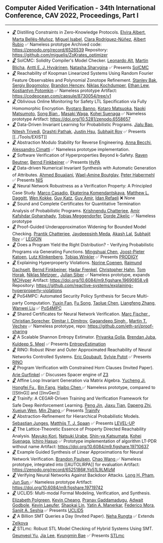 ## Computer Aided Verification - 34th International Conference, CAV 2022, Proceedings, Part I
---
-	[🔓](https://doi.org/10.1007/978-3-031-13185-1_21) Distilling Constraints in Zero-Knowledge Protocols.
	[Elvira Albert](https://dblp.org/pid/a/ElviraAlbert.html), [Marta Bellés-Muñoz](https://dblp.org/pid/269/6918.html), [Miguel Isabel](https://dblp.org/pid/177/0262.html), [Clara Rodríguez-Núñez](https://dblp.org/pid/280/4920.html), [Albert Rubio](https://dblp.org/pid/29/6684.html)
	✅ Nameless prototype
	Archived code: https://zenodo.org/record/6526539
	Repository: https://github.com/miguelis/ZoKrates_optimizer
-	[🔓](https://doi.org/10.1007/978-3-031-13185-1_16) SolCMC: Solidity Compiler's Model Checker.
	[Leonardo Alt](https://dblp.org/pid/138/6934.html), [Martin Blicha](https://dblp.org/pid/228/7239.html), [Antti E. J. Hyvärinen](https://dblp.org/pid/50/5894.html), [Natasha Sharygina](https://dblp.org/pid/12/2269.html)
	✅  Presents [SolCMC](../Tools/Checkers/SolCMC.md)
-	[🔓](https://doi.org/10.1007/978-3-031-13185-1_24) Reachability of Koopman Linearized Systems Using Random Fourier Feature Observables and Polynomial Zonotope Refinement.
	[Stanley Bak](https://dblp.org/pid/16/7787.html), [Sergiy Bogomolov](https://dblp.org/pid/90/8556.html), [Brandon Hencey](https://dblp.org/pid/33/7142.html), [Niklas Kochdumper](https://dblp.org/pid/228/5705.html), [Ethan Lew](https://dblp.org/pid/323/6575.html), [Kostiantyn Potomkin](https://dblp.org/pid/234/8835.html)
	✅  Nameless prototype
	Artifact: https://codeocean.com/capsule/8730054/tree/v1
-	[🔓](https://doi.org/10.1007/978-3-031-13185-1_22) Oblivious Online Monitoring for Safety LTL Specification via Fully Homomorphic Encryption.
	[Ryotaro Banno](https://dblp.org/pid/237/9504.html), [Kotaro Matsuoka](https://dblp.org/pid/276/6652.html), [Naoki Matsumoto](https://dblp.org/pid/51/4199.html), [Song Bian ](https://dblp.org/pid/179/7914.html), [Masaki Waga](https://dblp.org/pid/182/1837.html), [Kohei Suenaga](https://dblp.org/pid/82/6723.html)
	✅  Nameless prototype
	Artifact: https://doi.org/10.5281/zenodo.6558657
-	[🔓](https://doi.org/10.1007/978-3-031-13185-1_3) Data-Driven Invariant Learning for Probabilistic Programs.
	[Jialu Bao](https://dblp.org/pid/256/5333.html), [Nitesh Trivedi](https://dblp.org/pid/326/0119.html), [Drashti Pathak](https://dblp.org/pid/259/8615.html), [Justin Hsu](https://dblp.org/pid/35/10964.html), [Subhajit Roy](https://dblp.org/pid/95/621.html)
	✅ Presents [[../Tools/EXIST]]
-	[🔓](https://doi.org/10.1007/978-3-031-13185-1_23) Abstraction Modulo Stability for Reverse Engineering.
	[Anna Becchi](https://dblp.org/pid/210/2636.html), [Alessandro Cimatti](https://dblp.org/pid/13/5961.html)
	✅ Nameless prototype implementation.
-	[🔓](https://doi.org/10.1007/978-3-031-13185-1_17) Software Verification of Hyperproperties Beyond k-Safety.
	[Raven Beutner](https://dblp.org/pid/244/2160.html), [Bernd Finkbeiner](https://dblp.org/pid/73/4443.html)
	✅ Presents [HyPA](../Tools/HyPA)
-	[🔓](https://doi.org/https://doi.org/10.1007/978-3-031-13185-1_14) Data-driven Numerical Invariant Synthesis with Automatic Generation of Attributes.
	[Ahmed Bouajjani](https://dblp.org/pid/b/AhmedBouajjani.html), [Wael-Amine Boutglay](https://dblp.org/pid/321/4233.html), [Peter Habermehl](https://dblp.org/pid/22/639.html)
	✅ Presents [NIS](../Tools/Synthesiser/NIS.md)
-	[🔓](https://doi.org/10.1007/978-3-031-13185-1_11) Neural Network Robustness as a Verification Property: A Principled Case Study.
	[Marco Casadio](https://dblp.org/pid/158/5741.html), [Ekaterina Komendantskaya](https://dblp.org/pid/62/4310.html), [Matthew L. Daggitt](https://dblp.org/pid/222/4171.html), [Wen Kokke](https://dblp.org/pid/206/7258.html), [Guy Katz](https://dblp.org/pid/23/10321.html), [Guy Amir](https://dblp.org/pid/277/9596.html), [Idan Refaeli](https://dblp.org/pid/304/4372.html)
	❌  None
-	[🔓](https://doi.org/10.1007/978-3-031-13185-1_4) Sound and Complete Certificates for Quantitative Termination Analysis of Probabilistic Programs.
	[Krishnendu Chatterjee](https://dblp.org/pid/92/5602.html), [Amir Kafshdar Goharshady](https://dblp.org/pid/169/9728.html), [Tobias Meggendorfer](https://dblp.org/pid/194/2764.html), [Dorde Zikelic](https://dblp.org/pid/150/8968.html)
	✅ Nameless prototype
-	[🔓](https://doi.org/10.1007/978-3-031-13185-1_15) Proof-Guided Underapproximation Widening for Bounded Model Checking.
	[Prantik Chatterjee](https://dblp.org/pid/177/7653.html), [Jaydeepsinh Meda](https://dblp.org/pid/326/0696.html), [Akash Lal](https://dblp.org/pid/27/1008.html), [Subhajit Roy](https://dblp.org/pid/95/621.html)
	✅  [LEGION](../Tools/LEGION.md)
-	[🔓](https://doi.org/10.1007/978-3-031-13185-1_5) Does a Program Yield the Right Distribution? - Verifying Probabilistic Programs via Generating Functions.
	[Mingshuai Chen](https://dblp.org/pid/169/1207.html), [Joost-Pieter Katoen](https://dblp.org/pid/k/JoostPieterKatoen.html), [Lutz Klinkenberg](https://dblp.org/pid/270/1762.html), [Tobias Winkler](https://dblp.org/pid/66/750.html)
	✅ Presents [PRODIGY](../Tools/PRODIGY.md)
-	[🔓](https://doi.org/10.1007/978-3-031-13185-1_20) Explaining Hyperproperty Violations.
	[Norine Coenen](https://dblp.org/pid/167/7922.html), [Raimund Dachselt](https://dblp.org/pid/45/4302.html), [Bernd Finkbeiner](https://dblp.org/pid/73/4443.html), [Hadar Frenkel](https://dblp.org/pid/199/3308.html), [Christopher Hahn](https://dblp.org/pid/91/9661.html), [Tom Horak](https://dblp.org/pid/154/1063.html), [Niklas Metzger ](https://dblp.org/pid/296/4267.html), [Julian Siber](https://dblp.org/pid/293/9557.html)
	✅  Nameless prototype, expands [MCHyper](../Tools/Checkers/MCHyper.md)
	Artifact: https://doi.org/10.6084/m9.figshare.19690858.v8
	Repository: https://github.com/reactive-systems/explaining-hyperproperty-violations
-	[🔓](https://doi.org/10.1007/978-3-031-13185-1_19) PoS4MPC: Automated Security Policy Synthesis for Secure Multi-party Computation.
	[Yuxin Fan](https://dblp.org/pid/218/3103.html), [Fu Song](https://dblp.org/pid/09/10016.html), [Taolue Chen](https://dblp.org/pid/28/4743.html), [Liangfeng Zhang](https://dblp.org/pid/326/1182.html), [Wanwei Liu](https://dblp.org/pid/04/5600.html)
	✅  [PoS4MPC](../Tools/Synthesiser/PoS4MPC.md)
-	[🔓](https://doi.org/10.1007/978-3-031-13185-1_7) Shared Certificates for Neural Network Verification.
	[Marc Fischer ](https://dblp.org/pid/37/9373-2.html), [Christian Sprecher](https://dblp.org/pid/213/7806.html), [Dimitar I. Dimitrov](https://dblp.org/pid/271/0915.html), [Gagandeep Singh ](https://dblp.org/pid/64/3747-1.html), [Martin T. Vechev](https://dblp.org/pid/93/2189.html)
	✅  Nameless prototype, repo: https://github.com/eth-sri/proof-sharing
-	[🔓](https://doi.org/10.1007/978-3-031-13185-1_18) A Scalable Shannon Entropy Estimator.
	[Priyanka Golia](https://dblp.org/pid/265/6125.html), [Brendan Juba](https://dblp.org/pid/62/6079.html), [Kuldeep S. Meel](https://dblp.org/pid/129/1623.html)
	✅  Presents [EntropyEstimation](../Tools/EntropyEstimation.md)
-	[🔓](https://doi.org/10.1007/978-3-031-13185-1_25) RINO: Robust INner and Outer Approximated Reachability of Neural Networks Controlled Systems.
	[Eric Goubault](https://dblp.org/pid/90/1132.html), [Sylvie Putot](https://dblp.org/pid/61/1269.html)
	✅  Presents [RINO](../Tools/RINO.md)
-	[🔓](https://doi.org/10.1007/978-3-031-13185-1_2) Program Verification with Constrained Horn Clauses (Invited Paper).
	[Arie Gurfinkel](https://dblp.org/pid/44/3532.html)
	✅ Discusses Spacer engine of [Z3](../Tools/Solvers/SMT/Z3.md)
-	[🔓](https://doi.org/10.1007/978-3-031-13185-1_13) Affine Loop Invariant Generation via Matrix Algebra.
	[Yucheng Ji](https://dblp.org/pid/318/0160.html), [Hongfei Fu ](https://dblp.org/pid/19/7123.html), [Bin Fang](https://dblp.org/pid/94/4033.html), [Haibo Chen ](https://dblp.org/pid/31/6601-1.html)
	✅  Nameless prototype, compared to [[StInG]] and [[InvGen]]
-	[🔓](https://doi.org/10.1007/978-3-031-13185-1_10) Trainify: A CEGAR-Driven Training and Verification Framework for Safe Deep Reinforcement Learning.
	[Peng Jin](https://dblp.org/pid/83/6151.html), [Jiaxu Tian](https://dblp.org/pid/326/0408.html), [Dapeng Zhi](https://dblp.org/pid/326/1078.html), [Xuejun Wen](https://dblp.org/pid/132/8065.html), [Min Zhang ](https://dblp.org/pid/83/5342-2.html)
	✅ Presents [Trainify](../Tools/Trainify.md)
-	[🔓](https://doi.org/10.1007/978-3-031-13185-1_6) Abstraction-Refinement for Hierarchical Probabilistic Models.
	[Sebastian Junges](https://dblp.org/pid/115/4386.html), [Matthijs T. J. Spaan](https://dblp.org/pid/27/6431.html)
	✅ Presents [LEVEL-UP](../Tools/LEVEL-UP.md)
-	[🔓](https://doi.org/10.1007/978-3-031-13185-1_12) The Lattice-Theoretic Essence of Property Directed Reachability Analysis.
	[Mayuko Kori](https://dblp.org/pid/277/6283.html), [Natsuki Urabe](https://dblp.org/pid/150/3804.html), [Shin-ya Katsumata](https://dblp.org/pid/00/5408.html), [Kohei Suenaga](https://dblp.org/pid/82/6723.html), [Ichiro Hasuo](https://dblp.org/pid/26/4542.html)
	✅ Prototype implementation of algorithm LT-PDR without name
	Artifact: https://doi.org/10.6084/m9.figshare.19710637
-	[🔓](https://doi.org/10.1007/978-3-031-13185-1_8) Example Guided Synthesis of Linear Approximations for Neural Network Verification.
	[Brandon Paulsen](https://dblp.org/pid/152/3505.html), [Chao Wang ](https://dblp.org/pid/w/ChaoWang.html)
	✅ Nameless prototype, integrated into [[AUTOLIRPA]] for evaluation
	Artifact: https://zenodo.org/record/6525186#.Yp51L9LMIzM
-	[🔓](https://doi.org/10.1007/978-3-031-13185-1_9) Verifying Neural Networks Against Backdoor Attacks.
	[Long H. Pham](https://dblp.org/pid/152/4678.html), [Jun Sun ](https://dblp.org/pid/s/JunSun1.html)
	✅ Nameless prototype
	Artifact: https://doi.org/10.6084/m9.figshare.19719742
-	[🔓](https://doi.org/10.1007/978-3-031-13185-1_27) UCLID5: Multi-modal Formal Modeling, Verification, and Synthesis.
	[Elizabeth Polgreen](https://dblp.org/pid/183/7353.html), [Kevin Cheang](https://dblp.org/pid/239/0135.html), [Pranav Gaddamadugu](https://dblp.org/pid/248/7718.html), [Adwait Godbole](https://dblp.org/pid/260/7068.html), [Kevin Laeufer](https://dblp.org/pid/222/5897.html), [Shaokai Lin](https://dblp.org/pid/251/3184.html), [Yatin A. Manerkar](https://dblp.org/pid/173/9817.html), [Federico Mora](https://dblp.org/pid/82/5093.html), [Sanjit A. Seshia](https://dblp.org/pid/s/SanjitASeshia.html)
	✅  Presents [UCLID5](../Tools/Frameworks/UCLID5.md)
-	[🔓](https://doi.org/10.1007/978-3-031-13185-1_1) A Billion SMT Queries a Day (Invited Paper).
	[Neha Rungta](https://dblp.org/pid/66/4832.html)
	✅ Extends [Zelkova](../Tools/Zelkova.md)
-	[🔓](https://doi.org/10.1007/978-3-031-13185-1_26) STLmc: Robust STL Model Checking of Hybrid Systems Using SMT.
	[Geunyeol Yu](https://dblp.org/pid/311/8869.html), [Jia Lee](https://dblp.org/pid/14/753.html), [Kyungmin Bae](https://dblp.org/pid/03/7567.html)
	✅ Presents [STLmc](../Ongoing-work/generated/STLmc.md)
